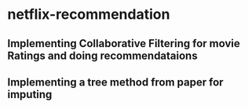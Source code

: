 # netflix-recommendation

## Implementing Collaborative Filtering for movie Ratings and doing recommendataions

## Implementing a tree method from paper for imputing 
